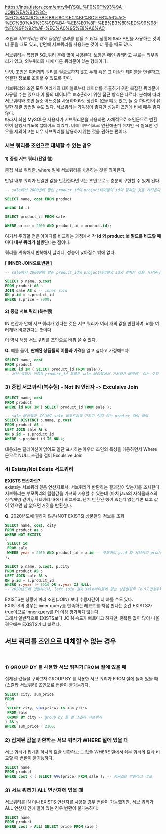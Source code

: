https://inpa.tistory.com/entry/MYSQL-%F0%9F%93%9A-JOIN%EA%B3%BC-%EC%84%9C%EB%B8%8C%EC%BF%BC%EB%A6%AC-%EC%B0%A8%EC%9D%B4-%EB%B0%8F-%EB%B3%80%ED%99%98-%F0%9F%92%AF-%EC%A0%95%EB%A6%AC


*조인과 서브쿼리는 때로 동일한 결과를 얻을 수 있다.* 상황에 따라 조인을 사용하는 것이 더 좋을 때도 있고, 반면에 서브쿼리를 사용하는 것이 더 좋을 때도 있다. 

서브쿼리는 복잡한 SQL쿼리 문에 많이 사용된다. 
보통은 메인 쿼리라고 부르는 외부쿼리가 있고, 외부쿼리의 내에 다른 쿼리문이 있는 형태이다. 

반면, 조인은 여러개의 쿼리를 필요로하지 않고 두개 혹은 그 이상의 테이블을 연결하고, 연결한 정보로 조회할 수 있도록 한다. 

서브쿼리와 조인 모두 여러개의 테이블로부터 데이터를 추출하기 위한 복잡한 쿼리문에 사용될 수는 있으나 이 둘의 데이터르 ㄹ추출하기 위한 접근 방식은 다르다. 
 분석에 따라 서브쿼리와 조인 둘중 어느것을 사용하더라도 상관이 없을 떄도 있고, 둘 중 하나만이 유일한 해결 방법일 수도 있다. 
서브쿼리는 가독성이 좋지만 성능이 조인에 비해 매우 좋지않다.  
따라서 최신 MySQL은 사용자가 서브쿼리문을 사용하면 자체적으로 조인문으로 변환하여 실행시키도록 업데이트 되었다. 비록 내부적으로 변환해준다 하지만 꼭 필요한 경우를 제외하고는 너무 서브쿼리를 남용하지 않는 것을 권하는 편이다.

### **서브 쿼리를 조인으로 대체할 수 있는 경우**

#### **1) 중첩 서브 쿼리 (단일 행)**

중첩 서브 쿼리란, where 절에 서브쿼리를 사용하는 것을 의미한다.

만일 내부 쿼리가 단일한 값을 반환한다면 이는 조인으로도 충분히 구현할 수 있게 된다.

 ```sql
-- sale에서 2000원에 팔린 product_id와 projuct테이블의 id와 일치한 것을 가져온다.

SELECT name, cost FROM product

WHERE id =(

SELECT product_id FROM sale

WHERE price = 2000 AND product_id = product.id);
 ```
여기서 주의할 점은 아이디를 비교하는 과정에서 각 **id 와 product_id 필드를 비교할 때마다 내부 쿼리가 실행**된다는 점이다.

쿼리를 계속해서 반복해서 날리니, 성능이 낮아질수 밖에 없다.

**[ INNER JOIN으로 변환 ]**

 ```sql
-- sale에서 2000원에 팔린 product_id와 projuct테이블의 id와 일치한 것을 가져온다.

SELECT p.name, p.cost
FROM product AS p
JOIN sale AS s -- inner join
ON p.id = s.product_id
WHERE s.price = 2000;
 ```

#### **2) 중첩 서브 쿼리 (복수행)**

IN 연산자 안에 서브 쿼리가 있다는 것은 서브 쿼리가 여러 개의 값을 반환하여, id를 여러개와 비교한다는 뜻이다.

이 역시 해당 서브 쿼리를 조인으로 바꿔 쓸 수 있다.

**Q.** 예를 들어, **판매된 상품들의 이름과 가격**을 알고 싶다고 가정해보자

 ```sql
SELECT name, cost
FROM product
WHERE id IN ( SELECT product_id FROM sale );
-- 서브 쿼리가 반환한 product_id 목록은 sale 테이블에서 가져왔기 때문에, 이는 오직 판매된 상품을 의미.

 ```

### 3) 중첩 서브쿼리 (복수행) - Not IN 연산자  ->  Exculsive Join
 ```sql
SELECT name, cost
FROM product
WHERE id NOT IN ( SELECT product_id FROM sale );
 ```


 ```sql
-- sale 테이블과 조인해도 sale 레코드값을 가지고 있지 않는 product 컬럼 풀력
SELECT DISTINCT p.name, p.cost
FROM product AS p
LEFT JOIN sale AS s
ON p.id = s.product_id
WHERE s.product_id IS NULL;
 ```
대응되는 릴레이션이 없어도 일단 표시하는 아우터 조인의 특성을 이용하면서 
Where 문으로 NULL 조건을 걸어 Exculsive Join

### 4) Exists/Not Exists 서브쿼리

**EXISTS 연산자란?**  
exists는 서브쿼리 전용 연산자로서, 서브쿼리가 반환하는 결과값이 있는지를 조사한다.  
서브쿼리는 부모쿼리의 컬럼값을 가져와 사용할 수 있는데 (마치 java의 자식클래스의 상속개념 같이), 서브쿼리 내에서 비교하고, 단지 반환된 행이 있는지 없는지만 보고 값이 있으면 참 없으면 거짓을 반환한다.

**Q.** 2020년도에 팔리지 않은(NOT EXISTS) 상품들의 정보를 조회
 ```sql
SELECT name, cost, city
FROM product as p
WHERE NOT EXISTS
( 
  SELECT id 
  FROM sale 
  WHERE year = 2020 AND product_id = p.id -- 부모쿼리 p.id 와 서브쿼리 product_id 끼리 비교하고 반환값이 있는지 없는지
);

 ```

 ```sql
SELECT p.name, p.cost, p.city
FROM product AS p
LEFT JOIN sale AS s
ON p.id = s.product_id
WHERE s.year != 2020 OR s.year IS NULL; 
-- 2020년도에 안팔리거나, left join 결과 sale테이블에 없는 상품일경우 (null인경우)

 ```

EXISTS는 상황에 따라 조인(JOIN) 보다 수행시간이 더 빠를 수도 있다.  
EXISTS의 경우는 inner query를 만족하는 레코드를 처음 만나는 순간 EXISTS가 true이므로 inner query를 더 이상 평가하지 않는다.  
그래서 일반적으로 EXISTS보다 JOIN 속도가 빠르다고 하지만, 중복된 값이 많이 나올 경우에는 EXISTS가 더 빠르다.

## 서브 쿼리를 조인으로 대체할 수 없는 경우
 
### 1) GROUP BY 를 사용한 서브 쿼리가 FROM 절에 있을 때
집계된 값들을 구하고자 GROUP BY 를 사용한 서브 쿼리가 FROM 절에 들어 있을 때 (스칼라 서브쿼리) 조인으로 변환이 불가능하다.

 ```sql
SELECT city, sum_price
FROM
( 
  SELECT city, SUM(price) AS sum_price 
  FROM sale
  GROUP BY city -- group by 를 쓴 스칼라 서브쿼리
) AS s
WHERE sum_price < 2100;
```

### 2) 집계된 값을 반환하는 서브 쿼리가 WHERE 절에 있을 때
서브 쿼리가 집계된 하나의 값을 반환하고 그 값을 WHERE 절에서 외부 쿼리의 값과 비교할 때 변환이 불가능하다.
 ```sql
SELECT name
FROM product
WHERE cost < ( SELECT AVG(price) FROM sale ); -- 평균값을 반환하고 비교
```

### 3) 서브 쿼리가 ALL 연산자에 있을 때
서브쿼리를 IN 이나 EXISTS 연산자를 사용할 경우 변환이 가능했지만, 서브 쿼리가 ALL 연산자 안에 들어 있는 경우 변환이 불가능하다.
 ```sql
SELECT name
FROM product
WHERE cost > ALL( SELECT price FROM sale )
```